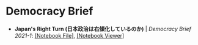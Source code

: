 Democracy Brief
================


- **Japan's Right Turn (日本政治は右傾化しているのか)** | *Democracy Brief 2021-1*:
  [[Notebook File]](https://github.com/vdem-eastasia/vdem-eastasia/blob/main/democracy-brief/db1_japan_right_turn.ipynb),
  [[Notebook Viewer]](https://nbviewer.jupyter.org/github/vdem-eastasia/vdem-eastasia/blob/main/democracy-brief/db1_japan_right_turn.ipynb)
